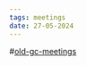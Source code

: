 ```yaml
---
tags: meetings
date: 27-05-2024
---
```

#[old-gc-meetings](/notes/general-circle/old-gc-meetings/old-gc-meetings.md) 
